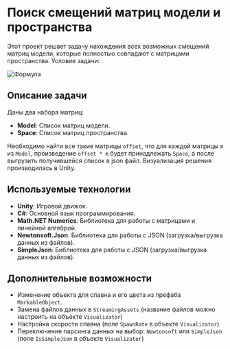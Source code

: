 # Поиск смещений матриц модели и пространства

Этот проект решает задачу нахождения всех возможных смещений матриц модели, которые полностью совпадают с матрицами пространства. Условие задачи:

![Формула](https://latex.codecogs.com/svg.image?\forall&space;m&space;\in&space;Model,&space;\,&space;offset&space;\times&space;m&space;\in&space;Space)

## Описание задачи

Даны два набора матриц:
- **Model**: Список матриц модели.
- **Space**: Список матриц пространства.

Необходимо найти все такие матрицы `offset`, что для каждой матрицы `m` из `Model`, произведение `offset * m` будет принадлежать `Space`, а после выгрузить получившейся список в json файл. Визуализация решения производилась в Unity.

## Используемые технологии

- **Unity**: Игровой движок.
- **C#**: Основной язык программирования.
- **Math.NET Numerics**: Библиотека для работы с матрицами и линейной алгеброй.
- **Newtonsoft.Json**: Библиотека для работы с JSON (загрузка/выгрузка данных из файлов).
- **SimpleJson**: Библиотека для работы с JSON (загрузка/выгрузка данных из файлов).

## Дополнительные возможности
- Изменение объекта для спавна и его цвета из префаба `MarkableObject`.
- Замена файлов данных в `StreamingAssets` (название файлов можно настроить на объекте `Visualizator`)
- Настройка скорости спавна (поле `SpawnRate` в объекте `Visualizator`)
- Переключение парсинга данных на выбор: `Newtonsoft` или `SimpleJson` (поле `IsSimpleJson` в объекте `Visualizator`)

